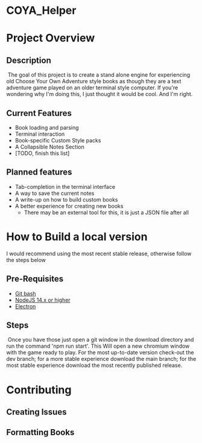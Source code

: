 # COYA_Helper

# Project Overview

## Description

​		The goal of this project is to create a stand alone engine for experiencing old Choose Your Own Adventure style books as though they are a text adventure game played on an older terminal style computer. If you're wondering why I'm doing this, I just thought it would be cool. And I'm right.

## Current Features

- Book loading and parsing
- Terminal interaction
- Book-specific Custom Style packs
- A Collapsible Notes Section
- [TODO, finish this list]

## Planned features

- Tab-completion in the terminal interface
- A way to save the current notes
- A write-up on how to build custom books
- A better experience for creating new books
  - There may be an external tool for this, it is just a JSON file after all

# How to Build a local version

I would recommend using the most recent stable release, otherwise follow the steps below

## Pre-Requisites

- [Git bash](https://git-scm.com/download/win)
- [NodeJS 14.x or higher](https://github.com/nodejs/Release)
- [Electron](https://www.electronjs.org/)

## Steps

​		Once you have those just open a git window in the download directory and run the command 'npm run start'. This Will open a new chromium window with the game ready to play. For the most up-to-date version check-out the dev branch; for a more stable experience download the main branch; for the most stable experience download the most recently published release.

# Contributing

## Creating Issues

## Formatting Books

